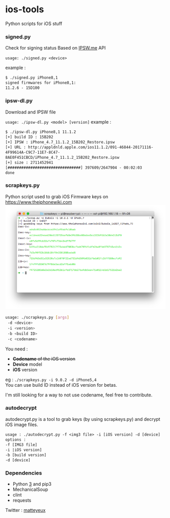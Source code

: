 # ios-tools
Python scripts for iOS stuff

### signed.py
Check for signing status
Based on [IPSW.me](https://ipsw.me/) API

`usage: ./signed.py <device>`

example :
```
$ ./signed.py iPhone8,1
signed firmwares for iPhone8,1:
11.2.6 - 15D100
```

### ipsw-dl.py
Download and IPSW file

`usage: ./ipsw-dl.py <model> [version]`
example :
```
$ ./ipsw-dl.py iPhone8,1 11.1.2
[+] build ID : 15B202
[+] IPSW : iPhone_4.7_11.1.2_15B202_Restore.ipsw
[+] URL : http://appldnld.apple.com/ios11.1.2/091-46844-20171116-4F99614A-C9C7-11E7-8C47-8AE0F451CBCD/iPhone_4.7_11.1.2_15B202_Restore.ipsw
[+] size : 2711452941
[################################] 397609/2647904 - 00:02:03
done
```
### scrapkeys.py
Python script used to grab iOS Firmware keys on https://www.theiphonewiki.com
![demo](screen.png)

```bash
usage: ./scrapkeys.py [args]
 -d <device>
 -i <version>
 -b <build ID>
 -c <codename>
```

You need :
- ~~**Codename** of the iOS version~~
- **Device** model
- **iOS** version

eg : `./scrapkeys.py -i 9.0.2 -d iPhone5,4` <br>
You can use build ID instead of iOS version for betas.

I'm still looking for a way to not use codename, feel free to contribute. 


### autodecrypt

autodecrypt.py is a tool to grab keys (by using scrapkeys.py) and decrypt iOS image files.

```
usage : ./autodecrypt.py -f <img3 file> -i [iOS version] -d [device]
options : 
-f [IMG3 file]
-i |iOS version]
-b [build version]
-d [device]
```


### Dependencies
- Python [3](https://python.org) and pip3
- MechanicalSoup
- clint
- requests

Twitter : [matteyeux](https://twitter.com/matteyeux)
